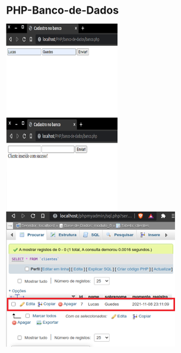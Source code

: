 # PHP-Banco-de-Dados

<div class="box">
<img src="https://github.com/lukebarbosa/PHP-Banco-de-Dados/blob/main/img/inserindo.png" alt="inserindo dados" height="250" width="300px">
<img src="https://github.com/lukebarbosa/PHP-Banco-de-Dados/blob/main/img/enviado.png" alt="dados enviados" height="250" width="300px">
<img src="https://github.com/lukebarbosa/PHP-Banco-de-Dados/blob/main/img/banco-de-dados.png" alt="dados no banco de dados" width="455px">
</div>
